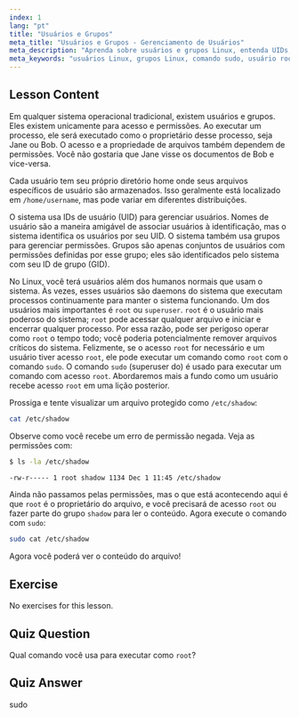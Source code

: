```yaml
---
index: 1
lang: "pt"
title: "Usuários e Grupos"
meta_title: "Usuários e Grupos - Gerenciamento de Usuários"
meta_description: "Aprenda sobre usuários e grupos Linux, entenda UIDs, GIDs e o usuário root. Descubra como usar o comando sudo para permissões elevadas. Comece sua jornada no Linux!"
meta_keywords: "usuários Linux, grupos Linux, comando sudo, usuário root, permissões Linux, tutorial Linux, Linux para iniciantes, guia Linux"
---
```


## Lesson Content

Em qualquer sistema operacional tradicional, existem usuários e grupos. Eles existem unicamente para acesso e permissões. Ao executar um processo, ele será executado como o proprietário desse processo, seja Jane ou Bob. O acesso e a propriedade de arquivos também dependem de permissões. Você não gostaria que Jane visse os documentos de Bob e vice-versa.

Cada usuário tem seu próprio diretório home onde seus arquivos específicos de usuário são armazenados. Isso geralmente está localizado em `/home/username`, mas pode variar em diferentes distribuições.

O sistema usa IDs de usuário (UID) para gerenciar usuários. Nomes de usuário são a maneira amigável de associar usuários à identificação, mas o sistema identifica os usuários por seu UID. O sistema também usa grupos para gerenciar permissões. Grupos são apenas conjuntos de usuários com permissões definidas por esse grupo; eles são identificados pelo sistema com seu ID de grupo (GID).

No Linux, você terá usuários além dos humanos normais que usam o sistema. Às vezes, esses usuários são daemons do sistema que executam processos continuamente para manter o sistema funcionando. Um dos usuários mais importantes é `root` ou `superuser`. `root` é o usuário mais poderoso do sistema; `root` pode acessar qualquer arquivo e iniciar e encerrar qualquer processo. Por essa razão, pode ser perigoso operar como `root` o tempo todo; você poderia potencialmente remover arquivos críticos do sistema. Felizmente, se o acesso `root` for necessário e um usuário tiver acesso `root`, ele pode executar um comando como `root` com o comando `sudo`. O comando `sudo` (superuser do) é usado para executar um comando com acesso `root`. Abordaremos mais a fundo como um usuário recebe acesso `root` em uma lição posterior.

Prossiga e tente visualizar um arquivo protegido como `/etc/shadow`:

```bash
cat /etc/shadow
```

Observe como você recebe um erro de permissão negada. Veja as permissões com:

```bash
$ ls -la /etc/shadow

-rw-r----- 1 root shadow 1134 Dec 1 11:45 /etc/shadow
```

Ainda não passamos pelas permissões, mas o que está acontecendo aqui é que `root` é o proprietário do arquivo, e você precisará de acesso `root` ou fazer parte do grupo `shadow` para ler o conteúdo. Agora execute o comando com `sudo`:

```bash
sudo cat /etc/shadow
```

Agora você poderá ver o conteúdo do arquivo!

## Exercise

No exercises for this lesson.

## Quiz Question

Qual comando você usa para executar como `root`?

## Quiz Answer

sudo
